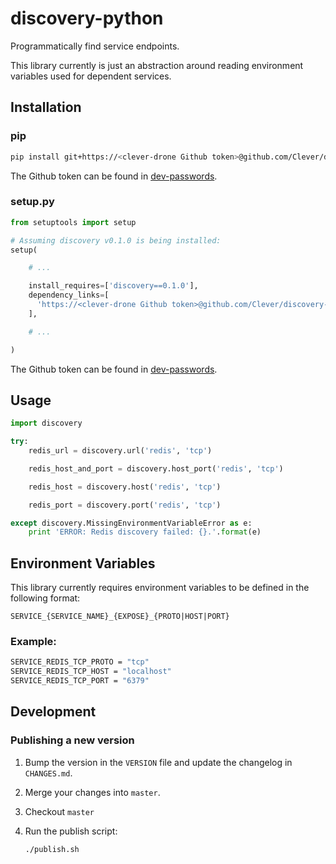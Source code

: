 # discovery-python

Programmatically find service endpoints.

This library currently is just an abstraction around reading environment variables used for dependent services.

## Installation

### pip

```sh
pip install git+https://<clever-drone Github token>@github.com/Clever/discovery-python.git@<version_tag>
```

The Github token can be found in [dev-passwords](https://github.com/Clever/clever-ops/tree/master/credentials).

### setup.py

```python
from setuptools import setup

# Assuming discovery v0.1.0 is being installed:
setup(

    # ...

    install_requires=['discovery==0.1.0'],
    dependency_links=[
      'https://<clever-drone Github token>@github.com/Clever/discovery-python/tarball/v0.1.0#egg=discovery-0.1.0'
    ],

    # ...

)
```

The Github token can be found in [dev-passwords](https://github.com/Clever/clever-ops/tree/master/credentials).

## Usage

```python
import discovery

try:
	redis_url = discovery.url('redis', 'tcp')

	redis_host_and_port = discovery.host_port('redis', 'tcp')

	redis_host = discovery.host('redis', 'tcp')

	redis_port = discovery.port('redis', 'tcp')

except discovery.MissingEnvironmentVariableError as e:
	print 'ERROR: Redis discovery failed: {}.'.format(e)

```

## Environment Variables

This library currently requires environment variables to be defined in the following format:

```
SERVICE_{SERVICE_NAME}_{EXPOSE}_{PROTO|HOST|PORT}
```

### Example:
```bash
SERVICE_REDIS_TCP_PROTO = "tcp"
SERVICE_REDIS_TCP_HOST = "localhost"
SERVICE_REDIS_TCP_PORT = "6379"
```

## Development

### Publishing a new version

1. Bump the version in the `VERSION` file and update the changelog in `CHANGES.md`.
2. Merge your changes into `master`.
3. Checkout `master`
4. Run the publish script:

    ```sh
    ./publish.sh
    ```
